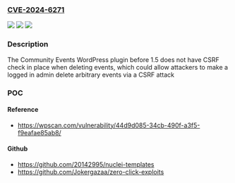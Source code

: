 ### [CVE-2024-6271](https://cve.mitre.org/cgi-bin/cvename.cgi?name=CVE-2024-6271)
![](https://img.shields.io/static/v1?label=Product&message=Community%20Events&color=blue)
![](https://img.shields.io/static/v1?label=Version&message=0%3C%201.5%20&color=brighgreen)
![](https://img.shields.io/static/v1?label=Vulnerability&message=CWE-352%20Cross-Site%20Request%20Forgery%20(CSRF)&color=brighgreen)

### Description

The Community Events WordPress plugin before 1.5 does not have CSRF check in place when deleting events, which could allow attackers to make a logged in admin delete arbitrary events via a CSRF attack

### POC

#### Reference
- https://wpscan.com/vulnerability/44d9d085-34cb-490f-a3f5-f9eafae85ab8/

#### Github
- https://github.com/20142995/nuclei-templates
- https://github.com/Jokergazaa/zero-click-exploits

